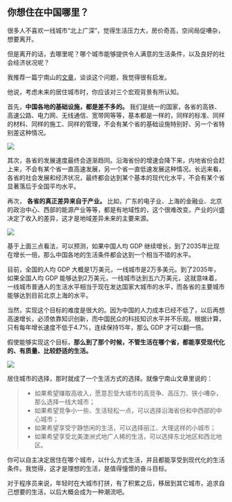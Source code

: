 ## 你想住在中国哪里？

很多人不喜欢一线城市“北上广深”，觉得生活压力大，房价奇高，空间局促嘈杂，想要离开。

但是离开的话，去哪里呢？哪个城市能够提供令人满意的生活条件，以及良好的社会经济状况呢？

我推荐一篇宁南山的[文章](https://zhuanlan.zhihu.com/p/415990961)，谈谈这个问题，我觉得很有启发。

他说，考虑未来的居住城市时，你应该对三个宏观背景有所认知。

首先，**中国各地的基础设施，都是差不多的。** 我们是统一的国家，各省的高铁、高速公路、电力网、无线通信、宽带网等等，基本都是一样的，同样的标准、同样的材料、同样的施工、同样的管理，不会有某个省的基础设施特别好、另一个省特别差这种情况。

![](https://cdn.beekka.com/blogimg/asset/202110/bg2021100606.jpg)

其次，各省的发展速度最终会逐渐趋同。沿海省份的增速会降下来，内地省份会赶上来，不会有某个省一直高速发展，另一个省一直低速发展这种情况。长远来看，各省的社会发展和经济状况，最终都会达到某个基本的现代化水平，不会有某个省显著落后于全国平均水平。

再次， **各省的真正差异来自于产业。** 比如，广东的电子业、上海的金融业、北京的政治中心、西部的能源产业等等，都是有地域性的，这个很难改变。产业的兴盛决定了收入的差异，这才是地域差异未来的主要来源。

![](https://cdn.beekka.com/blogimg/asset/202110/bg2021100607.jpg)

基于上面三点看法，可以预测，如果中国人均 GDP 继续增长，到了2035年比现在增长一倍，那么中国各地的生活条件都会达到一个相当不错的水平。

目前，全国的人均 GDP 大概是1万美元，一线城市是2万多美元。到了2035年，如果全国人均 GDP 能够达到2万美元，一线城市达到五六万美元，这就意味着，一线城市普通人的生活水平相当于现在发达国家大城市的水平，而各省的主要城市能够达到目前北京上海的水平。

当然，实现这个目标的难度是很大的。因为中国的人力成本已经不低了，以后再想高速增长，必须依靠知识创新，而中国民众的科技知识水平并不乐观。根据计算，只有每年增长速度不低于4.7%，连续保持15年，那么 GDP 才可以翻一倍。

假使能够实现这个目标，**那么到了那个时候，不管生活在哪个省，都能享受现代化的、有质量、比较舒适的生活。** 

![](https://cdn.beekka.com/blogimg/asset/202110/bg2021100608.jpg)

居住城市的选择，那时就成了一个生活方式的选择。就像宁南山文章里说的：

> - 如果希望赚取高收入，愿意忍受大城市的高竞争、高压力、狭小嘈杂，那么选择一线大城市；
> - 如果希望竞争小一些、生活轻松一点，可以选择沿海省份和中西部的中心城市；
> - 如果希望享受宁静悠闲的生活，可以选择丽江、大理这样的小城市；
> - 如果希望享受北美澳洲式地广人稀的生活，可以选择东北地区和西北地区。

你可以自主决定居住在哪个城市，以什么方式生活，并且都能享受到现代化的生活条件。我觉得，这才是理想的生活，是值得憧憬的奋斗目标。

对于程序员来说，年轻时在大城市打拼，有了积累之后，移居到其它城市，追求自己想要的生活，以后大概会成为一种潮流吧。
